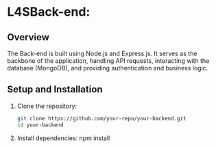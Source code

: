 # L4SBack-end:

## Overview
The Back-end is built using Node.js and Express.js. It serves as the backbone of the application, handling API requests, interacting with the database (MongoDB), and providing authentication and business logic.

## Setup and Installation

1. Clone the repository:
   ```bash
   git clone https://github.com/your-repo/your-backend.git
   cd your-backend

2. Install dependencies:
 npm install
